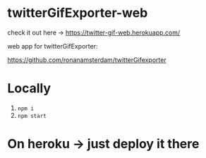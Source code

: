 # twitterGifExporter-web

check it out here -> https://twitter-gif-web.herokuapp.com/

web app for twitterGifExporter:

https://github.com/ronanamsterdam/twitterGifexporter

# Locally

1. `npm i`
2. `npm start`

# On heroku -> just deploy it there
